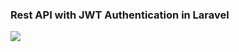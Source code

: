 <h3>Rest API with JWT Authentication in Laravel</h3>

<img src="http://soft.appfunbd.com/git/restjwt.PNG">
